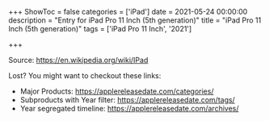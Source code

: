 +++
ShowToc = false
categories = ['iPad']
date = 2021-05-24 00:00:00
description = "Entry for iPad Pro 11 Inch (5th generation)"
title = "iPad Pro 11 Inch (5th generation)"
tags = ['iPad Pro 11 Inch', '2021']

+++

Source: https://en.wikipedia.org/wiki/IPad

Lost?
You might want to checkout these links:
- Major Products: https://applereleasedate.com/categories/
- Subproducts with Year filter: https://applereleasedate.com/tags/
- Year segregated timeline: https://applereleasedate.com/archives/

